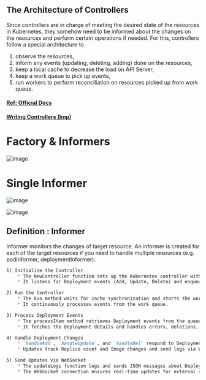 ## The Architecture of Controllers
Since controllers are in charge of meeting the desired state of the resources in Kubernetes, they somehow need to be informed about the changes on the resources and perform certain operations if needed. For this, controllers follow a special architecture to

1) observe the resources,
2) inform any events (updating, deleting, adding) done on the resources,
3) keep a local cache to decrease the load on API Server,
4) keep a work queue to pick up events,
5) run workers to perform reconciliation on resources picked up from work queue.

 <a href="https://www.nakamasato.com/kubernetes-training/kubernetes-operator/client-go/informer/" >
    <h4 class="text-yellow-300 text-lg">Ref: Official Docs</h4>
    </a>
 <a href="https://github.com/kubernetes/community/blob/8cafef897a22026d42f5e5bb3f104febe7e29830/contributors/devel/controllers.md">
    <h4 class="text-yellow-300 text-lg">Writing Controllers (Imp)</h4>
    </a>

# Factory & Informers

![image](https://github.com/user-attachments/assets/bb09fdaf-a1d8-4f9b-bfd4-a7914ebe6eba)

# Single Informer

![image](https://github.com/user-attachments/assets/bfc1720a-aab4-4595-bb4b-9559a3e98d74)

![image](https://github.com/user-attachments/assets/1af2d969-5b93-40f4-b375-219342c16041)


[//]: # (https://github.com/user-attachments/assets/851d2b2b-d268-4894-a15a-dbe8b501b3cc)

## Definition : Informer

Informer monitors the changes of target resource. An informer is created for each of the target resources if you need to handle multiple resources (e.g. podInformer, deploymentInformer).



```md
1) Initialize the Controller
	* The NewController function sets up the Kubernetes controller with a work queue, informer, and WebSocket connection.
	* It listens for Deployment events (Add, Update, Delete) and enqueues them.

2) Run the Controller
	* The Run method waits for cache synchronization and starts the worker loop.
	* It continuously processes events from the work queue.

3) Process Deployment Events
	* The processItem method retrieves Deployment events from the queue and determines the necessary action.
	* It fetches the Deployment details and handles errors, deletions, and updates.

4) Handle Deployment Changes
	* `handleAdd`, `handleUpdate`, and `handleDel` respond to Deployment changes.
	* Updates track Replica count and Image changes and send logs via WebSocket.

5) Send Updates via WebSocket
	* The updateLogs function logs and sends JSON messages about Deployment changes.
	* The WebSocket connection ensures real-time updates for external systems.
